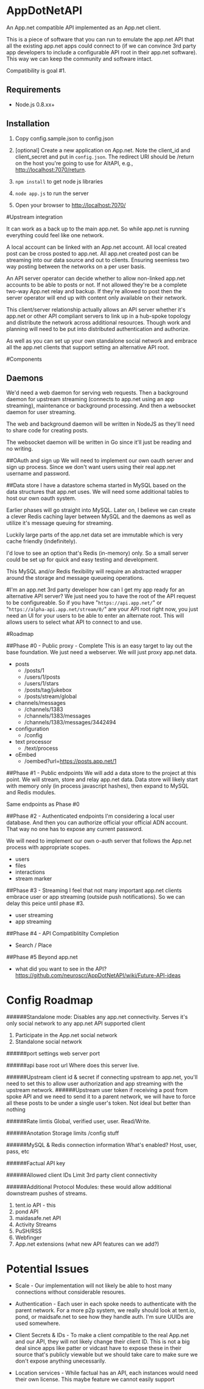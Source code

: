 AppDotNetAPI
============

An App.net compatible API implemented as an App.net client.

This is a piece of software that you can run to emulate the app.net API that all the existing app.net apps could connect to (if we can convince 3rd party app developers to include a configurable API root in their app.net software).
This way we can keep the community and software intact.

Compatibility is goal #1.

## Requirements

* Node.js 0.8.xx+

## Installation

1. Copy config.sample.json to config.json

1. [optional] Create a new application on App.net. Note the client_id and client_secret and put in `config.json`. The redirect URI should be /return on the host you're going to use for AltAPI, e.g., <http://localhost:7070/return>.

1. `npm install` to get node js libraries

1. `node app.js` to run the server

1. Open your browser to <http://localhost:7070/>


#Upstream integration

It can work as a back up to the main app.net. So while app.net is running everything could feel like one network.

A local account can be linked with an App.net account. All local created post can be cross posted to app.net. All app.net created post can be streaming into our data source and out to clients. Ensuring seemless two way posting between the networks on a per user basis.

An API server operator can decide whether to allow non-linked app.net accounts to be able to posts or not. If not allowed they're be a complete two-way App.net relay and backup. If they're allowed to post then the server operator will end up with content only available on their network.

This client/server relationship actually allows an API server whether it's app.net or other API compliant servers to link up in a hub-spoke topology and distribute the network across additional resources. Though work and planning will need to be put into distributed authentication and authorize.

As well as you can set up your own standalone social network and embrace all the app.net clients that support setting an alternative API root.

#Components

## Daemons
We'd need a web daemon for serving web requests.
Then a background daemon for upstream streaming (connects to app.net using an app streaming), maintenance or background processing.
And then a websocket daemon for user streaming.

The web and background daemon will be written in NodeJS as they'll need to share code for creating posts. 

The websocket daemon will be written in Go since it'll just be reading and no writing.


##OAuth and sign up
We will need to implement our own oauth server and sign up process. Since we don't want users using their real app.net username and password.

##Data store
I have a datastore schema started in MySQL based on the data structures that app.net uses. We will need some additional tables to host our own oauth system.

Earlier phases will go straight into MySQL. Later on, I believe we can create a clever Redis caching layer between MySQL and the daemons as well as utilize it's message queuing for streaming.

Luckily large parts of the app.net data set are immutable which is very cache friendly (indefinitely).

I'd love to see an option that's Redis (in-memory) only. So a small server could be set up for quick and easy testing and development.

This MySQL and/or Redis flexibility will require an abstracted wrapper around the storage and message queueing operations.

#I'm an app.net 3rd party developer how can I get my app ready for an alternative API server?
We just need you to have the root of the API request to be configureable.
So if you have "`https://api.app.net/`" or "`https://alpha-api.app.net/stream/0/`" are your API root right now, you just need an UI for your users to be able to enter an alternate root. This will allows users to select what API to connect to and use.

#Roadmap

##Phase #0 - Public proxy - Complete
This is an easy target to lay out the base foundation. We just need a webserver. We will just proxy app.net data.

+ posts
  + /posts/1
  + /users/1/posts
  + /users/1/stars
  + /posts/tag/jukebox
  + /posts/stream/global
+ channels/messages
  + /channels/1383
  + /channels/1383/messages
  + /channels/1383/messages/3442494
+ configuration
  + /config
+ text processor
  + /text/process
+ oEmbed
  + /oembed?url=https://posts.app.net/1

##Phase #1 - Public endpoints
We will add a data store to the project at this point. We will  stream, store and relay app.net data. Data store will likely start with memory only (in process javascript hashes), then expand to MySQL and Redis modules.

Same endpoints as Phase #0

##Phase #2 - Authenticated endpoints
I'm considering a local user database. And then you can authorize official your official ADN account. That way no one has to expose any current password.

We will need to implement our own o-auth server that follows the App.net process with appropriate scopes.

- users
- files
- interactions
- stream marker

##Phase #3 - Streaming
I feel that not many important app.net clients embrace user or app streaming (outside push notifications). So we can delay this peice until phase #3.

- user streaming
- app streaming

##Phase #4 - API Compatiblitilty Completion
- Search / Place

##Phase #5 Beyond app.net
- what did you want to see in the API?
<https://github.com/neuroscr/AppDotNetAPI/wiki/Future-API-ideas>


Config Roadmap
======

######Standalone mode:
Disables any app.net connectivity. Serves it's only social network to any
app.net API supported client
1. Participate in the App.net social network
2. Standalone social network

######port settings
web server port

######api base root url
Where does this server live.

######Upstream client id & secret
if connecting upstream to app.net, you'll need to set this to allow user authorization and app streaming with the upstream network.
######Upstream user token
if receiving a post from spoke API and we need to send it to a parent network, we will have to force all these posts to be under a single user's token. Not ideal but better than nothing

######Rate limtis
Global, verified user, user. Read/Write.

######Anotation Storage limits
/config stuff

######MySQL & Redis connection information
What's enabled? Host, user, pass, etc

######Factual API key

######Allowed client IDs
Limit 3rd party client connectivity

######Additional Protocol Modules:
these would allow additional downstream pushes of streams.

1. tent.io API - this
2. pond API
3. maidasafe.net API
4. Activity Streams
5. PuSH/RSS
6. Webfinger
7. App.net extensions (what new API features can we add?)


Potential Issues
======
- Scale - 
Our implementation will not likely be able to host many connections without considerable resoures.

- Authentication -
Each user in each spoke needs to authenticate with the parent network. For a more p2p system, we really should look at tent.io, pond, or maidsafe.net to see how they handle auth. I'm sure UUIDs are used somewhere.

- Client Secrets & IDs -
To make a client compatible to the real App.net and our API, they will not likely change their client ID. This is not a big deal since apps like patter or vidcast have to expose these in their source that's publicly viewable but we should take care to make sure we don't expose anything unecessarily.

- Location services - 
While factual has an API, each instances would need their own license.
This maybe feature we cannot easily support
